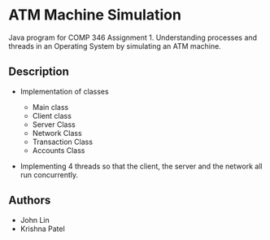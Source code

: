 # ATM Machine Simulation

Java program for COMP 346 Assignment 1. Understanding processes and threads in an Operating System by simulating an ATM machine. 

## Description

* Implementation of classes 
  - Main class
  - Client class
  - Server Class
  - Network Class
  - Transaction Class
  - Accounts Class 

* Implementing 4 threads so that the client, the server and the network all run concurrently. 

## Authors
- John Lin
- Krishna Patel
